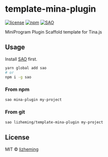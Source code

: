 # template-mina-plugin

[![license](https://img.shields.io/github/license/lizheming/template-mina-plugin.svg?style=flat-square)](./LICENSE)
[![npm](https://img.shields.io/npm/v/template-mina-plugin.svg?style=flat-square)](https://www.npmjs.com/package/template-tina)
[![SAO](https://img.shields.io/badge/⚔️%20SAO-mina--plugin-ff69b4.svg?style=flat-square)](https://sao.js.org/)

MiniProgram Plugin Scaffold template for Tina.js

## Usage

Install [SAO](https://github.com/egoist/sao) first.

```bash
yarn global add sao
# or
npm i -g sao
```

### From npm

```bash
sao mina-plugin my-project
```

### From git

```bash
sao lizheming/template-mina-plugin my-project
```

## License

MIT &copy; [lizheming](github.com/lizheming)
